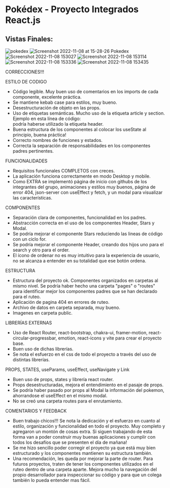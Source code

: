 # Pokédex - Proyecto Integrados React.js

## Vistas Finales:
![pokedex](https://user-images.githubusercontent.com/87783719/208254800-64189393-b145-4485-b4e5-c7956b882453.gif)
![Screenshot 2022-11-08 at 15-28-26 Pokedex](https://user-images.githubusercontent.com/87783719/200646325-70ff745a-4dd7-49e3-ad78-35755e4f3a04.png)
![Screenshot 2022-11-08 153027](https://user-images.githubusercontent.com/87783719/200647291-baf17b93-84cd-4349-90f2-827cb4a6d9ba.png)
![Screenshot 2022-11-08 153114](https://user-images.githubusercontent.com/87783719/200647293-74fe951b-e169-4376-bb89-5b66eb35dea7.png)
![Screenshot 2022-11-08 153336](https://user-images.githubusercontent.com/87783719/200647374-767d44ca-b377-49ef-816b-a49cf41c8aea.png)
![Screenshot 2022-11-08 153435](https://user-images.githubusercontent.com/87783719/200647380-6ea76a96-9b0c-40ce-af68-e662257b1b2f.png)

CORRECCIONES!!!

ESTILO DE CODIGO

- Código legible. Muy buen uso de comentarios en los imports de cada componente, excelente práctica.
- Se mantiene kebab case para estilos, muy bueno.
- Desestructuración de objeto en las props.
- Uso de etiquetas semánticas. Mucho uso de la etiqueta article y section. Ejemplo en esta línea de código: <article className="header-home"> podría haberse utilizado la etiqueta header.
- Buena estructura de los componentes al colocar los useState al principio, buena práctica!
- Correcto nombres de funciones y estados.
- Correcta la separación de responsabilidades en los componentes padres pertinentes.

FUNCIONALIDADES

- Requisitos funcionales COMPLETOS con creces.
- La aplicación funciona correctamente en modo Desktop y mobile.
- Como EXTRA se implementó página de inicio con githubs de los integrantes del grupo, animaciones y estilos muy buenos, página de error 404, json-server con useEffect y fetch, y un modal para visualizar las características.

COMPONENTES

- Separación clara de componentes, funcionalidad en los padres.
- Abstracción correcta en el uso de los componentes Header, Stars y Modal.
- Se podría mejorar el componente Stars reduciendo las lineas de código con un ciclo for.
- Se podría mejorar el componente Header, creando dos hijos uno para el search y otro para el order.
- El ícono de ordenar no es muy intuitivo para la experiencia de usuario, no se alcanza a entender en su totalidad que ese botón ordena.

ESTRUCTURA

- Estructura del proyecto ok. Componentes organizados en carpetas al mismo nivel. Se podría haber hecho una carpeta "pages" o "routes" para identificar mejor los componentes padres que se han declarado para el ruteo.
- Aplicación de pagina 404 en errores de ruteo.
- Archivo de datos en carpeta separada, muy bueno.
- Imagenes en carpeta public.

LIBRERÍAS EXTERNAS

- Uso de React Router, react-bootstrap, chakra-ui, framer-motion, react-circular-progressbar, emotion, react-icons y vite para crear el proyecto base.
- Buen uso de dichas librerías.
- Se nota el esfuerzo en el css de todo el proyecto a través del uso de distintas librerías.

PROPS, STATES, useParams, useEffect, useNavigate y Link

- Buen uso de props, states y librería react router.
- Props desestructuradas, mejora el entendimiento en el pasaje de props.
- Se podría haber pasado por props al Modal la información del pokemon, ahorrandose el useEffect en el mismo modal.
- No se creó una carpeta routes para el enrutamiento.

COMENTARIOS Y FEEDBACK

- Buen trabajo chicos!!! Se nota la dedicación y el esfuerzo en cuanto al estilo, organización y funcionalidad en todo el proyecto. Muy completo y agregaron un montón de cosas extra. Si siguen trabajando de esta forma van a poder construir muy buenas aplicaciones y cumplir con todos los desafíos que se presenten el día de mañana!
- Se me hizo sencillo poder corregir el proyecto ya que está muy bien estructurado y los componentes mantienen su estructura también.
- Una recomendación, les queda por mejorar la parte de router. Para futuros proyectos, traten de tener los componentes utilizados en el ruteo dentro de una carpeta aparte. Mejora mucho la navegación del propio desarrollador para inspeccionar su código y para que un colega también lo pueda entender mas fácil.
